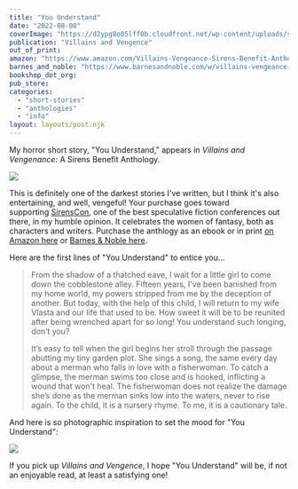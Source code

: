 ```yaml
---
title: "You Understand"
date: "2022-08-08"
coverImage: "https://d2ypg8o05lff0b.cloudfront.net/wp-content/uploads/sites/3/pages/d6ac498d-95c3-d058-44a6-5325fa4532a7.jpg"
publication: "Villains and Vengence"
out_of_print:
amazon: "https://www.amazon.com/Villains-Vengeance-Sirens-Benefit-Anthology-ebook/dp/B09FDYS3SD"
barnes_and_noble: "https://www.barnesandnoble.com/w/villains-vengeance-natalie-j-case-editor/1140126793"
bookshop_dot_org:
pub_store:
categories:
  - "short-stories"
  - "anthologies"
  - "info"
layout: layouts/post.njk
---
```


My horror short story, "You Understand," appears in _Villains and Vengenance:_ A Sirens Benefit Anthology.

![](https://d2ypg8o05lff0b.cloudfront.net/wp-content/uploads/sites/3/pages/d6ac498d-95c3-d058-44a6-5325fa4532a7.jpg)

This is definitely one of the darkest stories I've written, but I think it's also entertaining, and well, vengeful! Your purchase goes toward supporting [SirensCon](https://www.sirensconference.org/), one of the best speculative fiction conferences out there, in my humble opinion. It celebrates the women of fantasy, both as characters and writers. Purchase the anthlogy as an ebook or in print [on Amazon here](https://www.amazon.com/Villains-Vengeance-Sirens-Benefit-Anthology-ebook/dp/B09FDYS3SD) or [Barnes & Noble here](https://www.barnesandnoble.com/w/villains-vengeance-natalie-j-case-editor/1140126793).

Here are the first lines of "You Understand" to entice you...

> From the shadow of a thatched eave, I wait for a little girl to come down the cobblestone alley. Fifteen years, I’ve been banished from my home world, my powers stripped from me by the deception of another. But today, with the help of this child, I will return to my wife Vlasta and our life that used to be. How sweet it will be to be reunited after being wrenched apart for so long! You understand such longing, don’t you?
>
> It’s easy to tell when the girl begins her stroll through the passage abutting my tiny garden plot. She sings a song, the same every day about a merman who falls in love with a fisherwoman. To catch a glimpse, the merman swims too close and is hooked, inflicting a wound that won't heal. The fisherwoman does not realize the damage she’s done as the merman sinks low into the waters, never to rise again. To the child, it is a nursery rhyme. To me, it is a cautionary tale.

And here is so photographic inspiration to set the mood for "You Understand":

![](https://d2ypg8o05lff0b.cloudfront.net/wp-content/uploads/sites/3/pages/beetle-wand.jpg)

If you pick up _Villains and Vengence_, I hope "You Understand" will be, if not an enjoyable read, at least a satisfying one!
